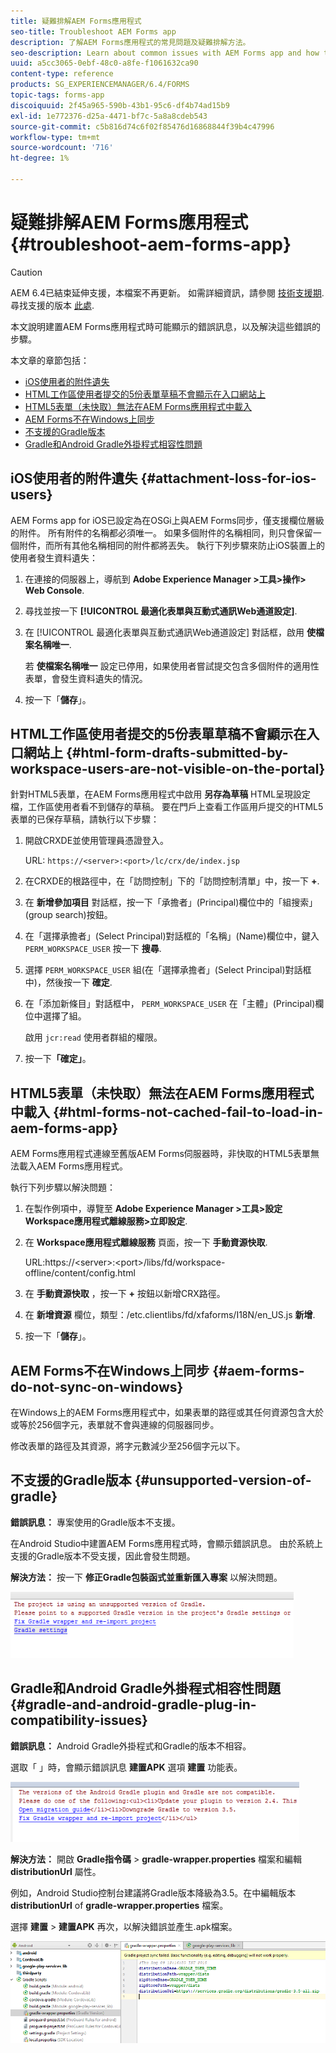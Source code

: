 ```yaml
---
title: 疑難排解AEM Forms應用程式
seo-title: Troubleshoot AEM Forms app
description: 了解AEM Forms應用程式的常見問題及疑難排解方法。
seo-description: Learn about common issues with AEM Forms app and how to troubleshoot them.
uuid: a5cc3065-0ebf-48c0-a8fe-f1061632ca90
content-type: reference
products: SG_EXPERIENCEMANAGER/6.4/FORMS
topic-tags: forms-app
discoiquuid: 2f45a965-590b-43b1-95c6-df4b74ad15b9
exl-id: 1e772376-d25a-4471-bf7c-5a8a8cdeb543
source-git-commit: c5b816d74c6f02f85476d16868844f39b4c47996
workflow-type: tm+mt
source-wordcount: '716'
ht-degree: 1%

---
```


# 疑難排解AEM Forms應用程式 {#troubleshoot-aem-forms-app}

>[!CAUTION]
>
>AEM 6.4已結束延伸支援，本檔案不再更新。 如需詳細資訊，請參閱 [技術支援期](https://helpx.adobe.com//tw/support/programs/eol-matrix.html). 尋找支援的版本 [此處](https://experienceleague.adobe.com/docs/).

本文說明建置AEM Forms應用程式時可能顯示的錯誤訊息，以及解決這些錯誤的步驟。

本文章的章節包括：

* [iOS使用者的附件遺失](/help/forms/using/issues-aem-forms-app.md#attachment-loss-for-ios-users)
* [HTML工作區使用者提交的5份表單草稿不會顯示在入口網站上](/help/forms/using/issues-aem-forms-app.md#html-form-drafts-submitted-by-workspace-users-are-not-visible-on-the-portal)
* [HTML5表單（未快取）無法在AEM Forms應用程式中載入](/help/forms/using/issues-aem-forms-app.md#html-forms-not-cached-fail-to-load-in-aem-forms-app)
* [AEM Forms不在Windows上同步](/help/forms/using/issues-aem-forms-app.md#aem-forms-do-not-sync-on-windows)
* [不支援的Gradle版本](/help/forms/using/issues-aem-forms-app.md#unsupported-version-of-gradle)
* [Gradle和Android Gradle外掛程式相容性問題](/help/forms/using/issues-aem-forms-app.md#gradle-and-android-gradle-plug-in-compatibility-issues)

## iOS使用者的附件遺失 {#attachment-loss-for-ios-users}

AEM Forms app for iOS已設定為在OSGi上與AEM Forms同步，僅支援欄位層級的附件。 所有附件的名稱都必須唯一。 如果多個附件的名稱相同，則只會保留一個附件，而所有其他名稱相同的附件都將丟失。 執行下列步驟來防止iOS裝置上的使用者發生資料遺失：

1. 在連接的伺服器上，導航到 **Adobe Experience Manager >工具>操作> Web Console**.
1. 尋找並按一下 **[!UICONTROL 最適化表單與互動式通訊Web通道設定]**.
1. 在 [!UICONTROL 最適化表單與互動式通訊Web通道設定] 對話框，啟用 **使檔案名稱唯一**.

   若 **使檔案名稱唯一** 設定已停用，如果使用者嘗試提交包含多個附件的適用性表單，會發生資料遺失的情況。

1. 按一下「**儲存**」。

## HTML工作區使用者提交的5份表單草稿不會顯示在入口網站上 {#html-form-drafts-submitted-by-workspace-users-are-not-visible-on-the-portal}

針對HTML5表單，在AEM Forms應用程式中啟用 **另存為草稿** HTML呈現設定檔，工作區使用者看不到儲存的草稿。 要在門戶上查看工作區用戶提交的HTML5表單的已保存草稿，請執行以下步驟：

1. 開啟CRXDE並使用管理員憑證登入。

   URL: `https://<server>:<port>/lc/crx/de/index.jsp`

1. 在CRXDE的根路徑中，在「訪問控制」下的「訪問控制清單」中，按一下 **+**.
1. 在 **新增參加項目** 對話框，按一下「承擔者」(Principal)欄位中的「組搜索」(group search)按鈕。
1. 在「選擇承擔者」(Select Principal)對話框的「名稱」(Name)欄位中，鍵入 `PERM_WORKSPACE_USER` 按一下 **搜尋**.
1. 選擇 `PERM_WORKSPACE_USER` 組(在「選擇承擔者」(Select Principal)對話框中)，然後按一下 **確定**.
1. 在「添加新條目」對話框中， `PERM_WORKSPACE_USER` 在「主體」(Principal)欄位中選擇了組。

   啟用 `jcr:read` 使用者群組的權限。

1. 按一下&#x200B;**「確定」**。

## HTML5表單（未快取）無法在AEM Forms應用程式中載入 {#html-forms-not-cached-fail-to-load-in-aem-forms-app}

AEM Forms應用程式連線至舊版AEM Forms伺服器時，非快取的HTML5表單無法載入AEM Forms應用程式。

執行下列步驟以解決問題：

1. 在製作例項中，導覽至 **Adobe Experience Manager >工具>設定Workspace應用程式離線服務>立即設定**.
1. 在 **Workspace應用程式離線服務** 頁面，按一下 **手動資源快取**.

   URL:https://&lt;server>:&lt;port>/libs/fd/workspace-offline/content/config.html

1. 在 **手動資源快取** ，按一下 **+** 按鈕以新增CRX路徑。
1. 在 **新增資源** 欄位，類型：/etc.clientlibs/fd/xfaforms/I18N/en_US.js **新增**.
1. 按一下「**儲存**」。

## AEM Forms不在Windows上同步 {#aem-forms-do-not-sync-on-windows}

在Windows上的AEM Forms應用程式中，如果表單的路徑或其任何資源包含大於或等於256個字元，表單就不會與連線的伺服器同步。

修改表單的路徑及其資源，將字元數減少至256個字元以下。

## 不支援的Gradle版本 {#unsupported-version-of-gradle}

**錯誤訊息：** 專案使用的Gradle版本不支援。

在Android Studio中建置AEM Forms應用程式時，會顯示錯誤訊息。 由於系統上支援的Gradle版本不受支援，因此會發生問題。

**解決方法：** 按一下 **修正Gradle包裝函式並重新匯入專案** 以解決問題。

![gradle_unsupported_version](assets/gradle_unsupported_version.png)

## Gradle和Android Gradle外掛程式相容性問題 {#gradle-and-android-gradle-plug-in-compatibility-issues}

**錯誤訊息：** Android Gradle外掛程式和Gradle的版本不相容。

選取「 」時，會顯示錯誤訊息 **建置APK** 選項 **建置** 功能表。

![gradle_plugin_compatibility](assets/gradle_plugin_compatibility.png)

**解決方法：** 開啟 **Gradle指令碼** > **gradle-wrapper.properties** 檔案和編輯 **distributionUrl** 屬性。

例如，Android Studio控制台建議將Gradle版本降級為3.5。在中編輯版本 **distributionUrl** of **gradle-wrapper.properties** 檔案。

選擇 **建置** > **建置APK** 再次，以解決錯誤並產生.apk檔案。

![gradle_wrapper_properties](assets/gradle_wrapper_properties.png)
